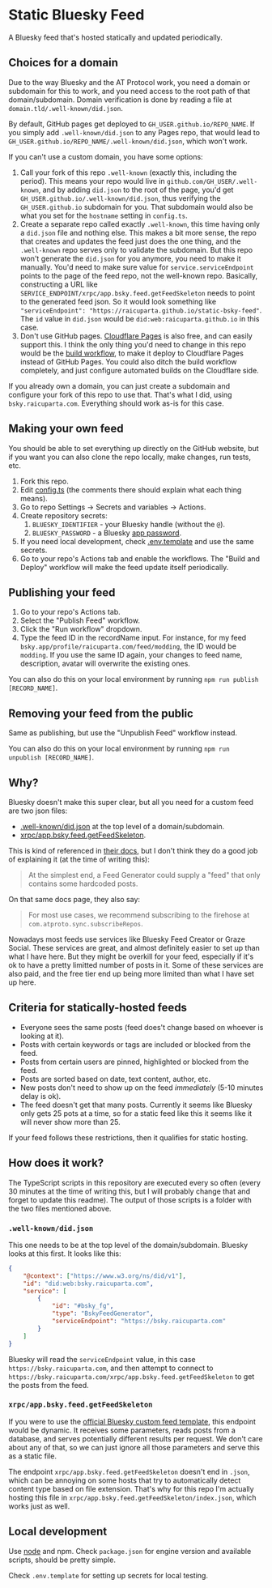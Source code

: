 # Static Bluesky Feed

A Bluesky feed that's hosted statically and updated periodically.

## Choices for a domain

Due to the way Bluesky and the AT Protocol work, you need a domain or subdomain for this to work, and you need access to the root path of that domain/subdomain. Domain verification is done by reading a file at `domain.tld/.well-known/did.json`.

By default, GitHub pages get deployed to `GH_USER.github.io/REPO_NAME`. If you simply add `.well-known/did.json` to any Pages repo, that would lead to `GH_USER.github.io/REPO_NAME/.well-known/did.json`, which won't work.

If you can't use a custom domain, you have some options:

1. Call your fork of this repo `.well-known` (exactly this, including the period). This means your repo would live in `github.com/GH_USER/.well-known`, and by adding `did.json` to the root of the page, you'd get `GH_USER.github.io/.well-known/did.json`, thus verifying the `GH_USER.github.io` subdomain for you. That subdomain would also be what you set for the `hostname` setting in `config.ts`.
2. Create a separate repo called exactly `.well-known`, this time having only a `did.json` file and nothing else. This makes a bit more sense, the repo that creates and updates the feed just does the one thing, and the `.well-known` repo serves only to validate the subdomain. But this repo won't generate the `did.json` for you anymore, you need to make it manually. You'd need to make sure value for `service.serviceEndpoint` points to the page of the feed repo, not the well-known repo. Basically, constructing a URL like `SERVICE_ENDPOINT/xrpc/app.bsky.feed.getFeedSkeleton` needs to point to the generated feed json. So it would look something like `"serviceEndpoint": "https://raicuparta.github.io/static-bsky-feed"`. The `id` value in `did.json` would be `did:web:raicuparta.github.io` in this case.
3. Don't use GitHub pages. [Cloudflare Pages](https://pages.cloudflare.com/) is also free, and can easily support this. I think the only thing you'd need to change in this repo would be the [build workflow](.github/workflows/build.yml), to make it deploy to Cloudflare Pages instead of GitHub Pages. You could also ditch the build workflow completely, and just configure automated builds on the Cloudflare side.

If you already own a domain, you can just create a subdomain and configure your fork of this repo to use that. That's what I did, using `bsky.raicuparta.com`. Everything should work as-is for this case.

## Making your own feed

You should be able to set everything up directly on the GitHub website, but if you want you can also clone the repo locally, make changes, run tests, etc.

1. Fork this repo.
2. Edit [config.ts](config.ts) (the comments there should explain what each thing means).
3. Go to repo Settings -> Secrets and variables -> Actions.
4. Create repository secrets:
   1. `BLUESKY_IDENTIFIER` - your Bluesky handle (without the `@`).
   2. `BLUESKY_PASSWORD` - a Bluesky [app password](https://bsky.app/settings/app-passwords).
5. If you need local development, check [.env.template](.env.template) and use the same secrets.
6. Go to your repo's Actions tab and enable the workflows. The "Build and Deploy" workflow will make the feed update itself periodically.

## Publishing your feed

1. Go to your repo's Actions tab.
2. Select the "Publish Feed" workflow.
3. Click the "Run workflow" dropdown.
4. Type the feed ID in the recordName input. For instance, for my feed ` bsky.app/profile/raicuparta.com/feed/modding`, the ID would be `modding`. If you use the same ID again, your changes to feed name, description, avatar will overwrite the existing ones.

You can also do this on your local environment by running `npm run publish [RECORD_NAME]`.

## Removing your feed from the public

Same as publishing, but use the "Unpublish Feed" workflow instead.

You can also do this on your local environment by running `npm run unpublish [RECORD_NAME]`.

## Why?

Bluesky doesn't make this super clear, but all you need for a custom feed are two json files:

- [.well-known/did.json](https://bsky.raicuparta.com/.well-known/did.json) at the top level of a domain/subdomain.
- [xrpc/app.bsky.feed.getFeedSkeleton](https://bsky.raicuparta.com/xrpc/app.bsky.feed.getFeedSkeleton/).

This is kind of referenced in [their docs](https://docs.bsky.app/docs/starter-templates/custom-feeds#suggestions-and-examples), but I don't think they do a good job of explaining it (at the time of writing this):

> At the simplest end, a Feed Generator could supply a "feed" that only contains some hardcoded posts.

On that same docs page, they also say:

> For most use cases, we recommend subscribing to the firehose at `com.atproto.sync.subscribeRepos`.

Nowadays most feeds use services like Bluesky Feed Creator or Graze Social. These services are great, and almost definitely easier to set up than what I have here. But they might be overkill for your feed, especially if it's ok to have a pretty limitted number of posts in it. Some of these services are also paid, and the free tier end up being more limited than what I have set up here.

## Criteria for statically-hosted feeds

- Everyone sees the same posts (feed does't change based on whoever is looking at it).
- Posts with certain keywords or tags are included or blocked from the feed.
- Posts from certain users are pinned, highlighted or blocked from the feed.
- Posts are sorted based on date, text content, author, etc.
- New posts don't need to show up on the feed _immediately_ (5-10 minutes delay is ok).
- The feed doesn't get that many posts. Currently it seems like Bluesky only gets 25 pots at a time, so for a static feed like this it seems like it will never show more than 25.

If your feed follows these restrictions, then it qualifies for static hosting.

## How does it work?

The TypeScript scripts in this repository are executed every so often (every 30 minutes at the time of writing this, but I will probably change that and forget to update this readme). The output of those scripts is a folder with the two files mentioned above.

### `.well-known/did.json`

This one needs to be at the top level of the domain/subdomain. Bluesky looks at this first. It looks like this:

```json
{
	"@context": ["https://www.w3.org/ns/did/v1"],
	"id": "did:web:bsky.raicuparta.com",
	"service": [
		{
			"id": "#bsky_fg",
			"type": "BskyFeedGenerator",
			"serviceEndpoint": "https://bsky.raicuparta.com"
		}
	]
}
```

Bluesky will read the `serviceEndpoint` value, in this case `https://bsky.raicuparta.com`, and then attempt to connect to `https://bsky.raicuparta.com/xrpc/app.bsky.feed.getFeedSkeleton` to get the posts from the feed.

### `xrpc/app.bsky.feed.getFeedSkeleton`

If you were to use the [official Bluesky custom feed template](https://github.com/bluesky-social/feed-generator), this endpoint would be dynamic. It receives some parameters, reads posts from a database, and serves potentially different results per request. We don't care about any of that, so we can just ignore all those parameters and serve this as a static file.

The endpoint `xrpc/app.bsky.feed.getFeedSkeleton` doesn't end in `.json`, which can be annoying on some hosts that try to automatically detect content type based on file extension. That's why for this repo I'm actually hosting this file in `xrpc/app.bsky.feed.getFeedSkeleton/index.json`, which works just as well.

## Local development

Use [node](https://nodejs.org) and npm. Check `package.json` for engine version and available scripts, should be pretty simple.

Check `.env.template` for setting up secrets for local testing.
